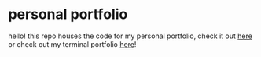 # personal portfolio

hello! this repo houses the code for my personal portfolio, check it out [here](https://bnguyen.ca)
or check out my terminal portfolio [here](https://terminal.bnguyen.ca)!
